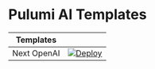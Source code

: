 # Pulumi AI Templates

| Templates |   |
|    ---    |---|
| Next OpenAI | [![Deploy](https://get.pulumi.com/new/button.svg)](https://app.pulumi.com/new?template=https://github.com/lukehoban/pulumi-ai-starter/blob/main/next-openai/README.md) |


